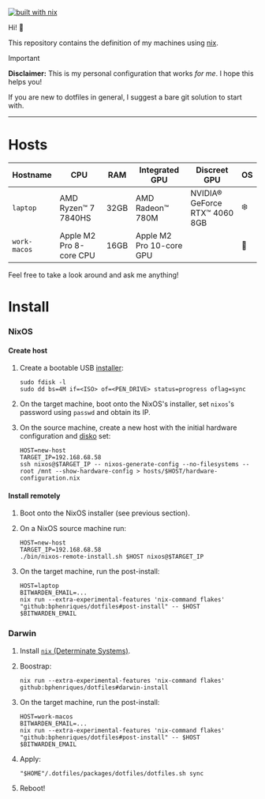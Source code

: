 [![built with nix](https://builtwithnix.org/badge.svg)](https://builtwithnix.org)

Hi! 👋 

This repository contains the definition of my machines using [nix](https://nixos.org/).

> [!IMPORTANT]
> **Disclaimer:** This is my personal configuration that works _for me_. I hope this helps you!
> 
> If you are new to dotfiles in general, I suggest a bare git solution to start with.

----

# Hosts

| Hostname     | CPU                     | RAM  | Integrated GPU           | Discreet GPU                  | OS |
|--------------|-------------------------|------|--------------------------|-------------------------------|----|
| `laptop`     | AMD Ryzen™ 7 7840HS     | 32GB | AMD Radeon™ 780M         | NVIDIA® GeForce RTX™ 4060 8GB | ❄️ |
| `work-macos` | Apple M2 Pro 8-core CPU | 16GB | Apple M2 Pro 10-core GPU |                               | 🍏 |

Feel free to take a look around and ask me anything!

# Install

### NixOS

#### Create host

1. Create a bootable USB [installer](https://nixos.org/download/):
   ```shell
   sudo fdisk -l
   sudo dd bs=4M if=<ISO> of=<PEN_DRIVE> status=progress oflag=sync
   ```

2. On the target machine, boot onto the NixOS's installer, set `nixos`'s password using `passwd` and obtain its IP.
3. On the source machine, create a new host with the initial hardware configuration and [disko](https://github.com/nix-community/disko) set:
   ```shell
   HOST=new-host
   TARGET_IP=192.168.68.58
   ssh nixos@$TARGET_IP -- nixos-generate-config --no-filesystems --root /mnt --show-hardware-config > hosts/$HOST/hardware-configuration.nix
   ```

#### Install remotely

1. Boot onto the NixOS installer (see previous section).
2. On a NixOS source machine run:
    ```shell
    HOST=new-host
    TARGET_IP=192.168.68.58
    ./bin/nixos-remote-install.sh $HOST nixos@$TARGET_IP
    ```

3. On the target machine, run the post-install:
    ```shell
    HOST=laptop
    BITWARDEN_EMAIL=...
    nix run --extra-experimental-features 'nix-command flakes' "github:bphenriques/dotfiles#post-install" -- $HOST $BITWARDEN_EMAIL
    ```

### Darwin

1. Install [`nix` (Determinate Systems)](https://determinate.systems/nix-installer/).
2. Boostrap:
   ```shell
   nix run --extra-experimental-features 'nix-command flakes' github:bphenriques/dotfiles#darwin-install
   ```
   
3. On the target machine, run the post-install:
   ```shell
   HOST=work-macos
   BITWARDEN_EMAIL=...
   nix run --extra-experimental-features 'nix-command flakes' "github:bphenriques/dotfiles#post-install" -- $HOST $BITWARDEN_EMAIL
   ```

5. Apply:
   ```shell
   "$HOME"/.dotfiles/packages/dotfiles/dotfiles.sh sync
   ```

6. Reboot!